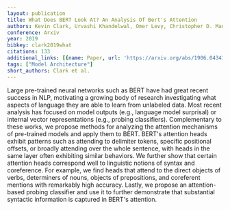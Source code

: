 ```yaml
---
layout: publication
title: What Does BERT Look At? An Analysis Of Bert's Attention
authors: Kevin Clark, Urvashi Khandelwal, Omer Levy, Christopher D. Manning
conference: Arxiv
year: 2019
bibkey: clark2019what
citations: 133
additional_links: [{name: Paper, url: 'https://arxiv.org/abs/1906.04341'}]
tags: ["Model Architecture"]
short_authors: Clark et al.
---
```

Large pre-trained neural networks such as BERT have had great recent success
in NLP, motivating a growing body of research investigating what aspects of
language they are able to learn from unlabeled data. Most recent analysis has
focused on model outputs (e.g., language model surprisal) or internal vector
representations (e.g., probing classifiers). Complementary to these works, we
propose methods for analyzing the attention mechanisms of pre-trained models
and apply them to BERT. BERT's attention heads exhibit patterns such as
attending to delimiter tokens, specific positional offsets, or broadly
attending over the whole sentence, with heads in the same layer often
exhibiting similar behaviors. We further show that certain attention heads
correspond well to linguistic notions of syntax and coreference. For example,
we find heads that attend to the direct objects of verbs, determiners of nouns,
objects of prepositions, and coreferent mentions with remarkably high accuracy.
Lastly, we propose an attention-based probing classifier and use it to further
demonstrate that substantial syntactic information is captured in BERT's
attention.